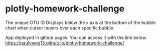 # plotly-homework-challenge

The unique OTU ID Displays below the x axis at the bottom of the bubble chart when cursor hovers over each specific bubble. 

App deployed in github pages. You can access it with the link below.
https://paulywog13.github.io/plotly-homework-challenge/